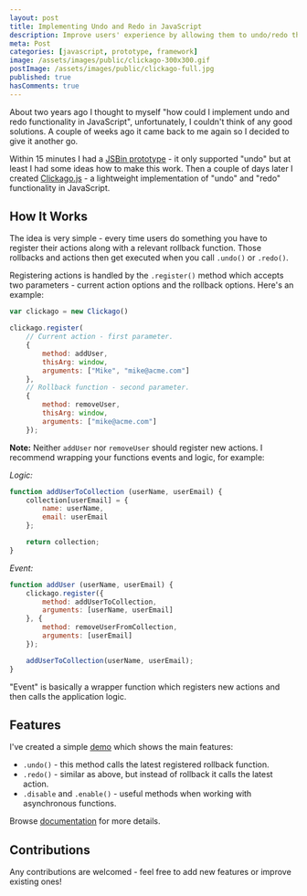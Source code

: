```yaml
---
layout: post
title: Implementing Undo and Redo in JavaScript
description: Improve users' experience by allowing them to undo/redo their actions 
meta: Post
categories: [javascript, prototype, framework]
image: /assets/images/public/clickago-300x300.gif 
postImage: /assets/images/public/clickago-full.jpg
published: true
hasComments: true
---
```


<p class="type--big">About two years ago I thought to myself "how could I implement undo and redo functionality in JavaScript", unfortunately, I couldn't think of any good solutions. A couple of weeks ago it came back to me again so I decided to give it another go.</p>

Within 15 minutes I had a [JSBin prototype](http://jsbin.com/xuxime/2/edit?js) - it only supported "undo" but at least I had some ideas how to make this work. Then a couple of days later I created [Clickago.js](https://github.com/adampoczatek/Clickago.js) - a lightweight implementation of "undo" and "redo" functionality in JavaScript.

## How It Works

The idea is very simple - every time users do something you have to register their actions along with a relevant rollback function. Those rollbacks and actions then get executed when you call `.undo()` or `.redo()`. 

Registering actions is handled by the `.register()` method which accepts two parameters - current action options and the rollback options. Here's an example:

```javascript
var clickago = new Clickago()

clickago.register(
	// Current action - first parameter.
	{
	    method: addUser,
	    thisArg: window,
	    arguments: ["Mike", "mike@acme.com"]
	}, 
	// Rollback function - second parameter.
	{
	    method: removeUser,
	    thisArg: window,
	    arguments: ["mike@acme.com"]
	});
```

**Note:** Neither `addUser` nor `removeUser` should register new actions. I recommend wrapping your functions events and logic, for example:

*Logic:*

```javascript
function addUserToCollection (userName, userEmail) {
    collection[userEmail] = {
        name: userName,
        email: userEmail
    };

    return collection;
}
```

*Event:*

```javascript
function addUser (userName, userEmail) {
    clickago.register({
        method: addUserToCollection,
        arguments: [userName, userEmail]
    }, {
        method: removeUserFromCollection,
        arguments: [userEmail]
    });

    addUserToCollection(userName, userEmail);
}
```

"Event" is basically a wrapper function which registers new actions and then calls the application logic.

## Features

I've created a simple [demo](http://www.adampoczatek.com/Clickago.js/) which shows the main features:

* `.undo()` - this method calls the latest registered rollback function.
* `.redo()` - similar as above, but instead of rollback it calls the latest action.
* `.disable` and `.enable()` - useful methods when working with asynchronous functions.

Browse [documentation](https://github.com/adampoczatek/Clickago.js#api) for more details.

## Contributions

Any contributions are welcomed - feel free to add new features or improve existing ones!